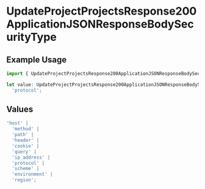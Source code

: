 # UpdateProjectProjectsResponse200ApplicationJSONResponseBodySecurityType

## Example Usage

```typescript
import { UpdateProjectProjectsResponse200ApplicationJSONResponseBodySecurityType } from '@vercel/client/models/operations';

let value: UpdateProjectProjectsResponse200ApplicationJSONResponseBodySecurityType =
  'protocol';
```

## Values

```typescript
'host' |
  'method' |
  'path' |
  'header' |
  'cookie' |
  'query' |
  'ip_address' |
  'protocol' |
  'scheme' |
  'environment' |
  'region';
```
